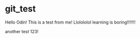 # git_test
Hello Odin!
This is a test from me!
Llolololol learning is boring!!!!!!!

another test 123!